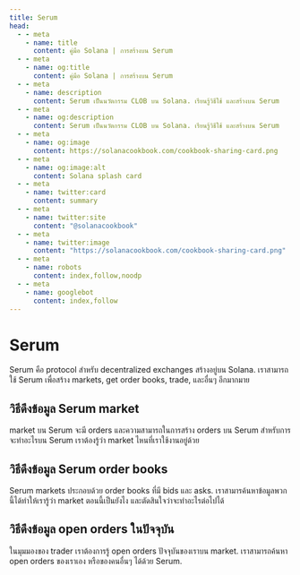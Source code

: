 ```yaml
---
title: Serum
head:
  - - meta
    - name: title
      content: คู่มือ Solana | การสร้างบน Serum
  - - meta
    - name: og:title
      content: คู่มือ Solana | การสร้างบน Serum
  - - meta
    - name: description
      content: Serum เป็นนวัตกรรม CLOB บน Solana. เรียนรู้วิธีใช้ และสร้างบน Serum
  - - meta
    - name: og:description
      content: Serum เป็นนวัตกรรม CLOB บน Solana. เรียนรู้วิธีใช้ และสร้างบน Serum
  - - meta
    - name: og:image
      content: https://solanacookbook.com/cookbook-sharing-card.png
  - - meta
    - name: og:image:alt
      content: Solana splash card
  - - meta
    - name: twitter:card
      content: summary
  - - meta
    - name: twitter:site
      content: "@solanacookbook"
  - - meta
    - name: twitter:image
      content: "https://solanacookbook.com/cookbook-sharing-card.png"
  - - meta
    - name: robots
      content: index,follow,noodp
  - - meta
    - name: googlebot
      content: index,follow
---
```


# Serum

Serum คือ protocol สำหรับ decentralized exchanges สร้างอยู่บน Solana. เราสามารถใช้ Serum เพื่อสร้าง markets, get order books, trade, และอื่นๆ อีกมากมาย

## วิธีดึงข้อมูล Serum market

market บน Serum จะมี orders และความสามารถในการสร้าง orders บน Serum สำหรับการจะทำอะไรบน Serum เราต้องรู้ว่า market ไหนที่เราใช้งานอยู่ด้วย

<SolanaCodeGroup>
  <SolanaCodeGroupItem title="TS" active>

  <template v-slot:default>

@[code](@/code/serum/load-market/load-market.en.ts)

  </template>

  <template v-slot:preview>

@[code](@/code/serum/load-market/load-market.preview.en.ts)

  </template>

  </SolanaCodeGroupItem>

</SolanaCodeGroup>

## วิธีดึงข้อมูล Serum order books

Serum markets ประกอบด้วย order books ที่มี bids และ asks. เราสามารค้นหาข้อมูลพวกนี้ได้ทำให้เรารู้ว่า market ตอนนี้เป็นยังไง และตัดสินใจว่าจะทำอะไรต่อไปได้

<SolanaCodeGroup>
  <SolanaCodeGroupItem title="TS" active>

  <template v-slot:default>

@[code](@/code/serum/get-books/get-books.en.ts)

  </template>

  <template v-slot:preview>

@[code](@/code/serum/get-books/get-books.preview.en.ts)

  </template>

  </SolanaCodeGroupItem>

</SolanaCodeGroup>

## วิธีดึงข้อมูล open orders ในปัจจุบัน

ในมุมมองของ trader เราต้องการรู้ open orders ปัจจุบันของเราบน market. เราสามารถค้นหา open orders ของเราเอง หรือของคนอื่นๆ ได้ด้วย Serum.

<SolanaCodeGroup>
  <SolanaCodeGroupItem title="TS" active>

  <template v-slot:default>

@[code](@/code/serum/get-orders/get-orders.en.ts)

  </template>

  <template v-slot:preview>

@[code](@/code/serum/get-orders/get-orders.preview.en.ts)

  </template>

  </SolanaCodeGroupItem>

</SolanaCodeGroup>